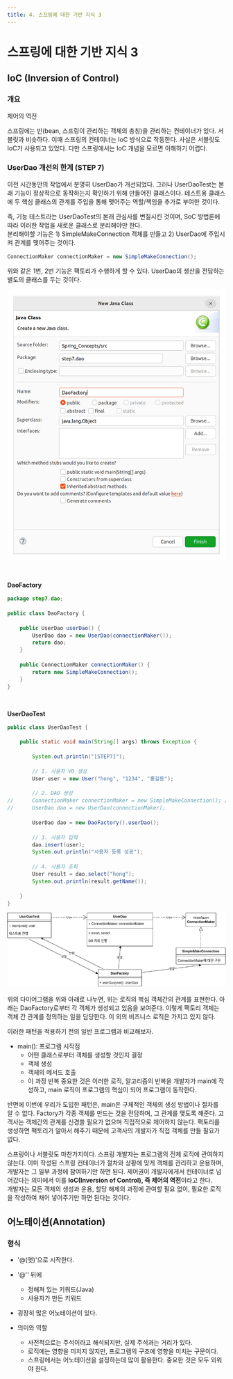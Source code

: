 ```yaml
---
title: 4. 스프링에 대한 기반 지식 3
---
```


# 스프링에 대한 기반 지식 3
## IoC (Inversion of Control)

### 개요

제어의 역전

스프링에는 빈(bean, 스프링이 관리하는 객체의 총칭)을 관리하는 컨테이너가 있다. 서블릿과 비슷하다. 이때 스프링의 컨테이너는 IoC 방식으로 작동한다. 사실은 서블릿도 IoC가 사용되고 있었다. 다만 스프링에서는 IoC 개념을 모르면 이해하기 어렵다.

### UserDao 개선의 한계 (STEP 7)

이전 시간동안의 작업에서 분명히 UserDao가 개선되었다. 그러나 UserDaoTest는 본래 기능이 정상적으로 동작하는지 확인하기 위해 만들어진 클래스이다. 테스트용 클래스에 두 핵심 클래스의 관계를 주입을 통해 맺어주는 역할/책임을 추가로 부여한 것이다.

즉, 기능 테스트라는 UserDaoTest의 본래 관심사를 변질시킨 것이며, SoC 방법론에 따라 이러한 작업을 새로운 클래스로 분리해야만 한다.  
분리해야할 기능은 1) SimpleMakeConnection 객체를 만들고 2) UserDao에 주입시켜 관계를 맺어주는 것이다.

```java
ConnectionMaker connectionMaker = new SimpleMakeConnection();
```

위와 같은 1번, 2번 기능은 팩토리가 수행하게 할 수 있다. UserDao의 생산을 전담하는 별도의 클래스를 두는 것이다.

![e91ac625ef1ad1e33e9fa9fbb4c860c8.png](Assets/e91ac625ef1ad1e33e9fa9fbb4c860c8.png)

&nbsp;

**DaoFactory**

```java
package step7.dao;

public class DaoFactory {

	public UserDao userDao() {
		UserDao dao = new UserDao(connectionMaker());
		return dao;
	}
	
	public ConnectionMaker connectionMaker() {
		return new SimpleMakeConnection();
	}
}

```

&nbsp;

**UserDaoTest**

```java
public class UserDaoTest {

	public static void main(String[] args) throws Exception {
		
		System.out.println("[STEP7]");
		
		// 1. 사용자 VO 생성
		User user = new User("hong", "1234", "홍길동");
		
		// 2. DAO 생성
//		ConnectionMaker connectionMaker = new SimpleMakeConnection(); // 의존성 제거를 위해 밖에서 생성
//		UserDao dao = new UserDao(connectionMaker);
		
		UserDao dao = new DaoFactory().userDao();
		
		// 3. 사용자 입력
		dao.insert(user);
		System.out.println("사용자 등록 성공");
		
		// 4. 사용자 조회
		User result = dao.select("hong");
		System.out.println(result.getName());
		
	}
}
```

![4a0c8dd6626461b8b6d9a1642c92c354.png](Assets/4a0c8dd6626461b8b6d9a1642c92c354.png)

위의 다이어그램을 위와 아래로 나누면, 위는 로직의 핵심 객체간의 관계를 표현한다. 아래는 DaoFactory로부터 각 객체가 생성되고 있음을 보여준다. 이렇게 팩토리 객체는 객체 간 관계를 정의하는 일을 담당한다. 이 외의 비즈니스 로직은 가지고 있지 않다.

이러한 패턴을 적용하기 전의 일반 프로그램과 비교해보자. 
- main(): 프로그램 시작점
    - 어떤 클래스로부터 객체를 생성할 것인지 결정
    - 객체 생성
    - 객체의 메서드 호출
    - 이 과정 반복
중요한 것은 이러한 로직, 알고리즘의 반복을 개발자가 main에 작성하고, main 로직이 프로그램의 핵심이 되어 프로그램이 동작한다.

반면에 이번에 우리가 도입한 패턴은, main은 구체적인 객체의 생성 방법이나 절차를 알 수 없다. Factory가 각종 객체를 만드는 것을 전담하며, 그 관계를 맺도록 해준다. 고객사는 객체간의 관계를 신경쓸 필요가 없으며 직접적으로 제어하지 않는다. 팩토리를 생성하면 팩토리가 알아서 해주기 때문에 고객사의 개발자가 직접 객체를 만들 필요가 없다.

스프링이나 서블릿도 마찬가지이다. 스프링 개발자는 프로그램의 전체 로직에 관여하지 않는다. 이미 작성된 스프링 컨테이너가 절차와 상황에 맞게 객체를 관리하고 운용하며, 개발자는 그 일부 과정에 참여하기만 하면 된다. 제어권이 개발자에게서 컨테이너로 넘어갔다는 의미에서 이를 **IoC(Inversion of Control), 즉 제어의 역전**이라고 한다.  
개발자는 모든 객체의 생성과 운용, 할당 해제의 과정에 관여할 필요 없이, 필요한 로직을 작성하여 채어 넣어주기만 하면 된다는 것이다.



## 어노테이션(Annotation)

### 형식

- '@(앳)'으로 시작한다.

- '@'' 뒤에
    - 정해져 있는 키워드(Java)
    - 사용자가 만든 키워드

- 굉장히 많은 어노테이션이 있다.

- 의미와 역할
    - 사전적으로는 주석이라고 해석되지만, 실제 주석과는 거리가 있다.
    - 로직에는 영향을 미치지 않지만, 프로그램의 구조에 영향을 미치는 구문이다.
    - 스프링에서는 어노테이션을 설정하는데 많이 활용한다. 중요한 것은 모두 외워야 한다.
